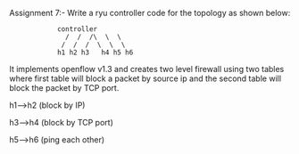 Assignment 7:-
Write a ryu controller code for the topology as shown below:

				controller
			      /  /  /\  \  \
			     /  /  /  \  \  \
			    h1 h2 h3   h4 h5 h6

It implements openflow v1.3 and creates two level firewall using two tables where first table will block a packet by source ip and the second table will block the packet by TCP port.

h1-->h2 (block by IP)

h3-->h4 (block by TCP port)

h5-->h6 (ping each other)
